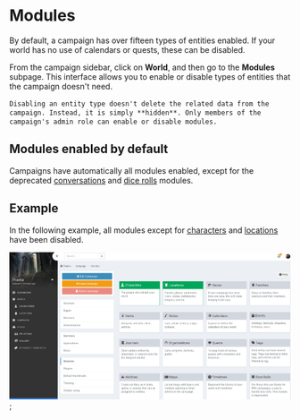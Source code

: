 # Modules 

By default, a campaign has over fifteen types of entities enabled. If your world has no use of calendars or quests, these can be disabled.

From the campaign sidebar, click on **World**, and then go to the **Modules** subpage. This interface allows you to enable or disable types of entities that the campaign doesn't need.

```{admonition} Info
Disabling an entity type doesn't delete the related data from the campaign. Instead, it is simply **hidden**. Only members of the campaign's admin role can enable or disable modules.
```

## Modules enabled by default

Campaigns have automatically all modules enabled, except for the deprecated [conversations](/entities/conversations) and [dice rolls](/entities/dice-rolls) modules.

## Example

In the following example, all modules except for [characters](/entities/characters) and [locations](/entities/locations) have been disabled.

![Example campaign modules](img/modules-example.png);